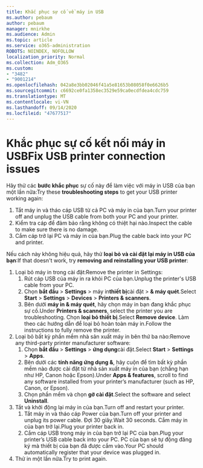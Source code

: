 ```yaml
---
title: Khắc phục sự cố về máy in USB
ms.author: pebaum
author: pebaum
manager: mnirkhe
ms.audience: Admin
ms.topic: article
ms.service: o365-administration
ROBOTS: NOINDEX, NOFOLLOW
localization_priority: Normal
ms.collection: Adm_O365
ms.custom:
- "3482"
- "9001214"
ms.openlocfilehash: 042a8e3bb02046f41a5e81653b08058f0e6626b5
ms.sourcegitcommit: c6692ce0fa1358ec3529e59ca0ecdfdea4cdc759
ms.translationtype: MT
ms.contentlocale: vi-VN
ms.lasthandoff: 09/14/2020
ms.locfileid: "47677517"
---
```

# <a name="fix-usb-printer-connection-issues"></a><span data-ttu-id="eb590-102">Khắc phục sự cố kết nối máy in USB</span><span class="sxs-lookup"><span data-stu-id="eb590-102">Fix USB printer connection issues</span></span>

<span data-ttu-id="eb590-103">Hãy thử các **bước khắc phục** sự cố này để làm việc với máy in USB của bạn một lần nữa:</span><span class="sxs-lookup"><span data-stu-id="eb590-103">Try these **troubleshooting steps** to get your USB printer working again:</span></span>

1. <span data-ttu-id="eb590-104">Tắt máy in và tháo cáp USB từ cả PC và máy in của bạn.</span><span class="sxs-lookup"><span data-stu-id="eb590-104">Turn your printer off and unplug the USB cable from both your PC and your printer.</span></span>
2. <span data-ttu-id="eb590-105">Kiểm tra cáp để đảm bảo rằng không có thiệt hại nào.</span><span class="sxs-lookup"><span data-stu-id="eb590-105">Inspect the cable to make sure there is no damage.</span></span>
3. <span data-ttu-id="eb590-106">Cắm cáp trở lại PC và máy in của bạn.</span><span class="sxs-lookup"><span data-stu-id="eb590-106">Plug the cable back into your PC and printer.</span></span>

<span data-ttu-id="eb590-107">Nếu cách này không hiệu quả, hãy thử **loại bỏ và cài đặt lại máy in USB của bạn**:</span><span class="sxs-lookup"><span data-stu-id="eb590-107">If that doesn't work, try **removing and reinstalling your USB printer**:</span></span>

1. <span data-ttu-id="eb590-108">Loại bỏ máy in trong cài đặt:</span><span class="sxs-lookup"><span data-stu-id="eb590-108">Remove the printer in Settings:</span></span>
    1. <span data-ttu-id="eb590-109">Rút cáp USB của máy in ra khỏi PC của bạn.</span><span class="sxs-lookup"><span data-stu-id="eb590-109">Unplug the printer's USB cable from your PC.</span></span>
    2. <span data-ttu-id="eb590-110">Chọn **bắt đầu**  >  **Settings**  >  máy in**thiết bị**cài đặt  >  **& máy quét**.</span><span class="sxs-lookup"><span data-stu-id="eb590-110">Select **Start** > **Settings** > **Devices** > **Printers & scanners**.</span></span>
    3. <span data-ttu-id="eb590-111">Bên dưới **máy in & máy quét**, hãy chọn máy in bạn đang khắc phục sự cố.</span><span class="sxs-lookup"><span data-stu-id="eb590-111">Under **Printers & scanners**, select the printer you are troubleshooting.</span></span> <span data-ttu-id="eb590-112">Chọn **loại bỏ thiết bị**.</span><span class="sxs-lookup"><span data-stu-id="eb590-112">Select **Remove device**.</span></span> <span data-ttu-id="eb590-113">Làm theo các hướng dẫn để loại bỏ hoàn toàn máy in.</span><span class="sxs-lookup"><span data-stu-id="eb590-113">Follow the instructions to fully remove the printer.</span></span>
2. <span data-ttu-id="eb590-114">Loại bỏ bất kỳ phần mềm nhà sản xuất máy in bên thứ ba nào:</span><span class="sxs-lookup"><span data-stu-id="eb590-114">Remove any third-party printer manufacturer software:</span></span>
    1. <span data-ttu-id="eb590-115">Chọn **bắt đầu**  >  **Settings**  >  **ứng dụng**cài đặt.</span><span class="sxs-lookup"><span data-stu-id="eb590-115">Select **Start** > **Settings** > **Apps**.</span></span>
    2. <span data-ttu-id="eb590-116">Bên dưới các **tính năng ứng dụng &**, hãy cuộn để tìm bất kỳ phần mềm nào được cài đặt từ nhà sản xuất máy in của bạn (chẳng hạn như HP, Canon hoặc Epson).</span><span class="sxs-lookup"><span data-stu-id="eb590-116">Under **Apps & features**, scroll to find any software installed from your printer’s manufacturer (such as HP, Canon, or Epson).</span></span>
    3. <span data-ttu-id="eb590-117">Chọn phần mềm và chọn **gỡ cài đặt**.</span><span class="sxs-lookup"><span data-stu-id="eb590-117">Select the software and select **Uninstall**.</span></span>
3. <span data-ttu-id="eb590-118">Tắt và khởi động lại máy in của bạn.</span><span class="sxs-lookup"><span data-stu-id="eb590-118">Turn off and restart your printer.</span></span><br>
    1. <span data-ttu-id="eb590-119">Tắt máy in và tháo cáp Power của bạn.</span><span class="sxs-lookup"><span data-stu-id="eb590-119">Turn off your printer and unplug its power cable.</span></span> <span data-ttu-id="eb590-120">Đợi 30 giây.</span><span class="sxs-lookup"><span data-stu-id="eb590-120">Wait 30 seconds.</span></span> <span data-ttu-id="eb590-121">Cắm máy in của bạn trở lại.</span><span class="sxs-lookup"><span data-stu-id="eb590-121">Plug your printer back in.</span></span>
    2. <span data-ttu-id="eb590-122">Cắm cáp USB trong máy in của bạn trở lại PC của bạn.</span><span class="sxs-lookup"><span data-stu-id="eb590-122">Plug your printer’s USB cable back into your PC.</span></span> <span data-ttu-id="eb590-123">PC của bạn sẽ tự động đăng ký mà thiết bị của bạn đã được cắm vào.</span><span class="sxs-lookup"><span data-stu-id="eb590-123">Your PC should automatically register that your device was plugged in.</span></span>
4. <span data-ttu-id="eb590-124">Thử in một lần nữa.</span><span class="sxs-lookup"><span data-stu-id="eb590-124">Try to print again.</span></span>